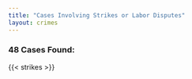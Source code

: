 ```yaml
---
title: "Cases Involving Strikes or Labor Disputes"
layout: crimes
---
```

### 48 Cases Found:
{{< strikes >}}

